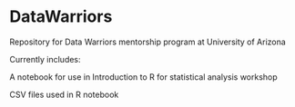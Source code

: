 # DataWarriors
Repository for Data Warriors mentorship program at University of Arizona

Currently includes:

A notebook for use in Introduction to R for statistical analysis workshop

CSV files used in R notebook
